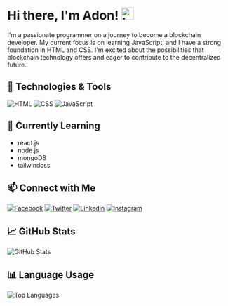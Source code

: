 # Hi there, I'm Adon! <img src="https://github.com/learnwithsumit/learnwithsumit/raw/main/assets/hello.gif" width="28px" alt="hi">


I'm a passionate programmer on a journey to become a blockchain developer. My current focus is on learning JavaScript, and I have a strong foundation in HTML and CSS. I'm excited about the possibilities that blockchain technology offers and eager to contribute to the decentralized future.

## 🔧 Technologies & Tools

![HTML](https://img.shields.io/badge/HTML-Intermediate-orange)
![CSS](https://img.shields.io/badge/CSS-Intermediate-blue)
![JavaScript](https://img.shields.io/badge/JavaScript-Intermediate-yellow)

## 🌱 Currently Learning

- react.js
- node.js
- mongoDB
- tailwindcss

## 📫 Connect with Me

[![Facebook](https://img.shields.io/badge/Facebook-adon6-blue)](https://www.facebook.com/adon6)
[![Twitter](https://img.shields.io/badge/Twitter-adonbhuiyan-blue)](https://www.twitter.com/adonbhuiyah)
[![Linkedin](https://img.shields.io/badge/Linkedin-adonbhuiyan-blue)](https://www.linkedin.com/in/adonbhuiyah)
[![Instagram](https://img.shields.io/badge/Instagram-adonbhuiyan-blue)](https://www.instagram.com/adonbhuiyah)

## 📈 GitHub Stats

![GitHub Stats](https://github-readme-stats.vercel.app/api?username=yourusername&show_icons=true&count_private=true)

## 📊 Language Usage

![Top Languages](https://github-readme-stats.vercel.app/api/top-langs/?username=yourusername&layout=compact)


